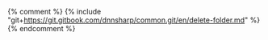 {% comment %} {% include "git+https://git.gitbook.com/dnnsharp/common.git/en/delete-folder.md" %} {% endcomment %}

